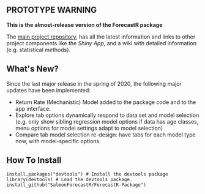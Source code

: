 ## PROTOTYPE WARNING


**This is the almost-release version of the ForecastR package**


The [main project repository](https://github.com/SalmonForecastR), 
has all the latest information and links to other project components like the *Shiny App*, and a wiki
with detailed information (e.g. statistical methods).



## What's New?

Since the last major release in the spring of 2020,
the following major updates have been implemented:

* Return Rate (Mechanistic) Model added to the package code
and to the app interface.
* Explore tab options dynamically respond to data set and model selection (e.g. only show sibling regression model options
if data has age classes, menu options for model settings adapt to model selection)
*  Compare tab model selection re-design: have tabs for each model type now, with model-specific options.




## How To Install

```
install.packages("devtools") # Install the devtools package
library(devtools) # Load the devtools package.
install_github("SalmonForecastR/ForecastR-Package")
```




